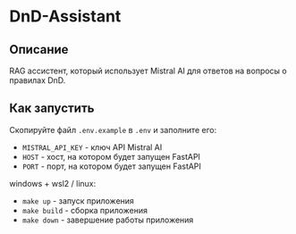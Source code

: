 # DnD-Assistant

## Описание

RAG ассистент, который использует Mistral AI для ответов на вопросы о правилах DnD.

## Как запустить

Скопируйте файл `.env.example` в `.env` и заполните его:
- `MISTRAL_API_KEY` - ключ API Mistral AI
- `HOST` - хост, на котором будет запущен FastAPI
- `PORT` - порт, на котором будет запущен FastAPI

windows + wsl2 / linux:
- `make up` - запуск приложения
- `make build` - сборка приложения
- `make down` - завершение работы приложения

